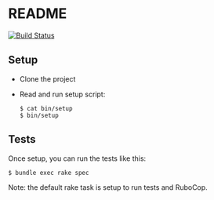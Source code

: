 # README

[![Build Status][status]][icon]

## Setup

* Clone the project

* Read and run setup script:
  ```
  $ cat bin/setup
  $ bin/setup
  ```

## Tests

Once setup, you can run the tests like this:

```
$ bundle exec rake spec
```

Note: the default rake task is setup to run tests and RuboCop.

[status]: https://travis-ci.org/jonallured/cybertail-rails.svg?branch=master
[icon]: https://travis-ci.org/jonallured/cybertail-rails
